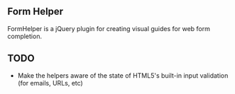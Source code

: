 ## Form Helper

FormHelper is a jQuery plugin for creating visual guides for web form completion. 

## TODO

* Make the helpers aware of the state of HTML5's built-in input validation (for emails, URLs, etc)